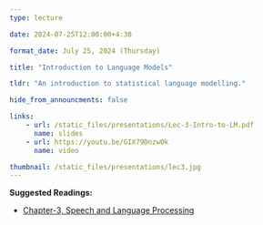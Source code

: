 ```yaml
---
type: lecture

date: 2024-07-25T12:00:00+4:30

format_date: July 25, 2024 (Thursday)

title: "Introduction to Language Models"

tldr: "An introduction to statistical language modelling."

hide_from_announcments: false

links: 
    - url: /static_files/presentations/Lec-3-Intro-to-LM.pdf
      name: slides
    - url: https://youtu.be/GIX79DnzwOk
      name: video

thumbnail: /static_files/presentations/lec3.jpg
---
```


<!-- Other additional contents using markdown -->
**Suggested Readings:**
- [Chapter-3, Speech and Language Processing](https://web.stanford.edu/~jurafsky/slp3/3.pdf)

